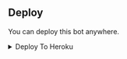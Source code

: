 


## Deploy
You can deploy this bot anywhere.

<details><summary>Deploy To Heroku</summary>
<p>
<br>
<a href="https://heroku.com/deploy?template=https://github.com/Zinan100/MOVIE-EMPIRE">
  <img src="https://www.herokucdn.com/deploy/button.svg" alt="Deploy">
</a>
</p>
</details>

